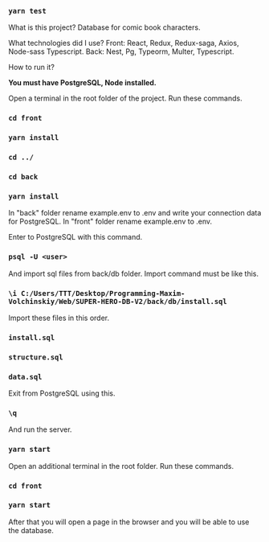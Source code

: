 ### `yarn test`

What is this project? Database for comic book characters.

What technologies did I use? 
Front: React, Redux, Redux-saga, Axios, Node-sass Typescript.
Back: Nest, Pg, Typeorm, Multer, Typescript.

How to run it?

**You must have PostgreSQL, Node installed.**

Оpen a terminal in the root folder of the project.
Run these commands.

### `cd front`
### `yarn install`
### `cd ../`
### `cd back`
### `yarn install`

In "back" folder rename example.env to .env and write your connection data for PostgreSQL.
In "front" folder rename example.env to .env.

Enter to PostgreSQL with this command.
### `psql -U <user>`
And import sql files from back/db folder.
Import command must be like this.
### `\i C:/Users/TTT/Desktop/Programming-Maxim-Volchinskiy/Web/SUPER-HERO-DB-V2/back/db/install.sql`
Import these files in this order.
### `install.sql`
### `structure.sql`
### `data.sql`
Exit from PostgreSQL using this.
### `\q`

And run the server.
### `yarn start`

Open an additional terminal in the root folder.
Run these commands.
### `cd front`
### `yarn start`

After that you will open a page in the browser and you will be able to use the database.